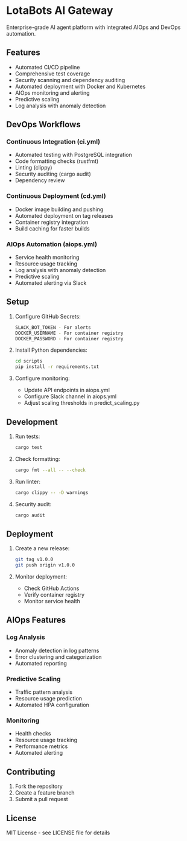 # LotaBots AI Gateway

Enterprise-grade AI agent platform with integrated AIOps and DevOps automation.

## Features

- Automated CI/CD pipeline
- Comprehensive test coverage
- Security scanning and dependency auditing
- Automated deployment with Docker and Kubernetes
- AIOps monitoring and alerting
- Predictive scaling
- Log analysis with anomaly detection

## DevOps Workflows

### Continuous Integration (ci.yml)

- Automated testing with PostgreSQL integration
- Code formatting checks (rustfmt)
- Linting (clippy)
- Security auditing (cargo audit)
- Dependency review

### Continuous Deployment (cd.yml)

- Docker image building and pushing
- Automated deployment on tag releases
- Container registry integration
- Build caching for faster builds

### AIOps Automation (aiops.yml)

- Service health monitoring
- Resource usage tracking
- Log analysis with anomaly detection
- Predictive scaling
- Automated alerting via Slack

## Setup

1. Configure GitHub Secrets:
   ```bash
   SLACK_BOT_TOKEN - For alerts
   DOCKER_USERNAME - For container registry
   DOCKER_PASSWORD - For container registry
   ```

2. Install Python dependencies:
   ```bash
   cd scripts
   pip install -r requirements.txt
   ```

3. Configure monitoring:
   - Update API endpoints in aiops.yml
   - Configure Slack channel in aiops.yml
   - Adjust scaling thresholds in predict_scaling.py

## Development

1. Run tests:
   ```bash
   cargo test
   ```

2. Check formatting:
   ```bash
   cargo fmt --all -- --check
   ```

3. Run linter:
   ```bash
   cargo clippy -- -D warnings
   ```

4. Security audit:
   ```bash
   cargo audit
   ```

## Deployment

1. Create a new release:
   ```bash
   git tag v1.0.0
   git push origin v1.0.0
   ```

2. Monitor deployment:
   - Check GitHub Actions
   - Verify container registry
   - Monitor service health

## AIOps Features

### Log Analysis
- Anomaly detection in log patterns
- Error clustering and categorization
- Automated reporting

### Predictive Scaling
- Traffic pattern analysis
- Resource usage prediction
- Automated HPA configuration

### Monitoring
- Health checks
- Resource usage tracking
- Performance metrics
- Automated alerting

## Contributing

1. Fork the repository
2. Create a feature branch
3. Submit a pull request

## License

MIT License - see LICENSE file for details
